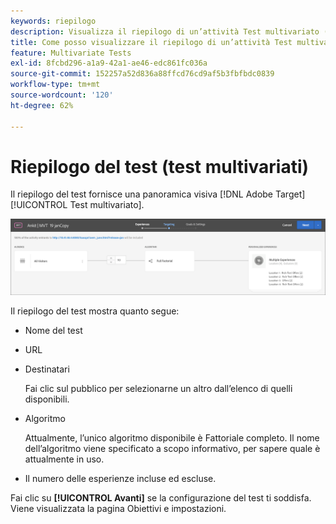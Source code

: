 ```yaml
---
keywords: riepilogo
description: Visualizza il riepilogo di un’attività Test multivariato (MVT) che fornisce una panoramica visiva dell’attività MVT in Adobe Target.
title: Come posso visualizzare il riepilogo di un’attività Test multivariato (MVT)?
feature: Multivariate Tests
exl-id: 8fcbd296-a1a9-42a1-ae46-edc861fc036a
source-git-commit: 152257a52d836a88ffcd76cd9af5b3fbfbdc0839
workflow-type: tm+mt
source-wordcount: '120'
ht-degree: 62%

---
```


# Riepilogo del test (test multivariati)

Il riepilogo del test fornisce una panoramica visiva [!DNL Adobe Target] [!UICONTROL Test multivariato].

![Finestra di dialogo Riepilogo del test](/help/main/c-activities/c-multivariate-testing/t-create-multivariate-test/assets/summary2new.png)

Il riepilogo del test mostra quanto segue:

* Nome del test
* URL
* Destinatari

   Fai clic sul pubblico per selezionarne un altro dall’elenco di quelli disponibili.
* Algoritmo

   Attualmente, l’unico algoritmo disponibile è Fattoriale completo. Il nome dell’algoritmo viene specificato a scopo informativo, per sapere quale è attualmente in uso.
* Il numero delle esperienze incluse ed escluse.

Fai clic su **[!UICONTROL Avanti]** se la configurazione del test ti soddisfa. Viene visualizzata la pagina Obiettivi e impostazioni.
